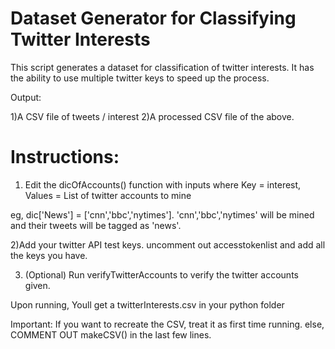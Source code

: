 # Dataset Generator for Classifying Twitter Interests

This script generates a dataset for classification of twitter interests. It has the ability to use multiple twitter keys to speed up the process. 

Output: 

1)A CSV file of tweets / interest
2)A processed CSV file of the above.

# Instructions:

1) Edit the dicOfAccounts() function with inputs where Key = interest, Values = List of twitter accounts to mine

eg, dic['News'] = ['cnn','bbc','nytimes']. 'cnn','bbc','nytimes' will be mined and their tweets will be tagged as 'news'.

2)Add your twitter API test keys. uncomment out accesstokenlist and add all the keys you have.

3) (Optional) Run verifyTwitterAccounts to verify the twitter accounts given.

Upon running, Youll get a twitterInterests.csv in your python folder

Important:
If you want to recreate the CSV, treat it as first time running. else, COMMENT OUT makeCSV() in the last few lines.
